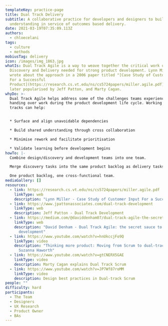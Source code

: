 ```yaml
---
templateKey: practice-page
title: Dual Track Delivery
subtitle: A collaborative practice for developers and designers to build shared
  understanding in service of outcomes based delivery.
date: 2021-03-19T07:35:09.113Z
authors:
  - chloecelani
tags:
  - culture
  - methods
mobiusTag: delivery
icon: /images/img_1863.jpg
whatIs: Dual Track Agile is a way to weave together the critical work of
  Discovery and Delivery needed for strong product development. Lynn Miller
  wrote about the approach in a 2006 paper titled "[Case Study of Customer Input
  For a Successful
  Product](https://research.cs.vt.edu/ns/cs5724papers/miller.agile.pdf)". It was
  later popularised by Jeff Patton, and Marty Cagan.
whyDo: >-
  Dual Track Agile helps address some of the challenges teams experience with
  handing over work during the product development life cycle. Working with dual
  tracks can help:


  * Surface and align unavoidable dependencies

  * Build shared understanding through cross collaboration

  * Minimise rework and facilitate prioritisation

  * Validate learning before development begins
howTo: |-
  Combine design/discovery and development teams into one team.

  Merge discovery tasks into the same product backlog as delivery tasks.

  One product backlog, one cross-functional team.
mediaGallery: []
resources:
  - link: https://research.cs.vt.edu/ns/cs5724papers/miller.agile.pdf
    linkType: web
    description: "Lynn Miller - Case Study of Customer Input For a Successful Product "
  - link: https://www.jpattonassociates.com/dual-track-development
    linkType: web
    description: Jeff Patton - Dual Track Development
  - link: https://medium.com/@daviddenham07/dual-track-agile-the-secret-sauce-to-outcome-based-development-601f6003ea73
    linkType: web
    description: "David Denham - Dual Track Agile: the secret sauce to outcome-based
      development"
  - link: https://www.youtube.com/watch?v=hnUkccjFo9Q
    linkType: video
    description: "Thinking more product: Moving from Scrum to dual-track Agile -
      Suzanna Haworth"
  - link: https://www.youtube.com/watch?v=gtCNERX5GAE
    linkType: video
    description: Marty Cagan explains Dual Track Scrum
  - link: https://www.youtube.com/watch?v=JP7Wf87roMM
    linkType: video
    description: Design best practices in Dual-track Scrum
people: ""
difficulty: hard
participants:
  - The Team
  - Designers
  - UX Research
  - Product Owner
  - BAs
---
```

